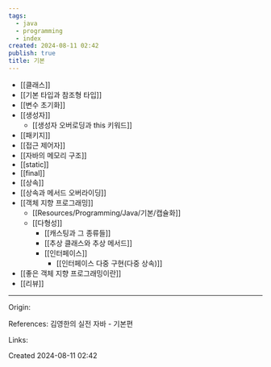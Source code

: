 ```yaml
---
tags:
  - java
  - programming
  - index
created: 2024-08-11 02:42
publish: true
title: 기본
---
```

- [[클래스]]
- [[기본 타입과 참조형 타입]]
- [[변수 초기화]]
- [[생성자]]
	- [[생성자 오버로딩과 this 키워드]]
- [[패키지]]
- [[접근 제어자]]
- [[자바의 메모리 구조]]
- [[static]]
- [[final]]
- [[상속]]
- [[상속과 메서드 오버라이딩]]
- [[객체 지향 프로그래밍]]
	- [[Resources/Programming/Java/기본/캡슐화]]
	- [[다형성]]
		- [[캐스팅과 그 종류들]]
		- [[추상 클래스와 추상 메서드]]
		- [[인터페이스]]
			- [[인터페이스 다중 구현(다중 상속)]]
- [[좋은 객체 지향 프로그래밍이란]]
- [[리뷰]]

---
Origin:

References: 김영한의 실전 자바 - 기본편

Links:

Created 2024-08-11 02:42